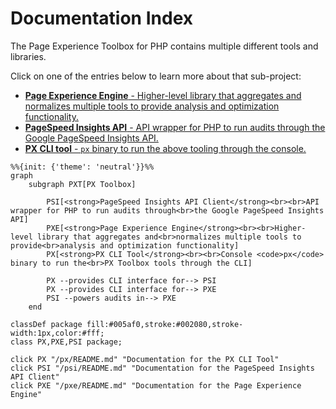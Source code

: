 # Documentation Index

The Page Experience Toolbox for PHP contains multiple different tools and libraries.

Click on one of the entries below to learn more about that sub-project:

* [**Page Experience Engine** - Higher-level library that aggregates and normalizes multiple tools to provide analysis and optimization functionality.](/docs/pxe/README.md#readme)
* [**PageSpeed Insights API** - API wrapper for PHP to run audits through the Google PageSpeed Insights API.](/docs/psi/README.md#readme)
* [**PX CLI tool** - `px` binary to run the above tooling through the console.](/docs/px/README.md#readme)

```mermaid
%%{init: {'theme': 'neutral'}}%%
graph
    subgraph PXT[PX Toolbox]

        PSI[<strong>PageSpeed Insights API Client</strong><br><br>API wrapper for PHP to run audits through<br>the Google PageSpeed Insights API]
        PXE[<strong>Page Experience Engine</strong><br><br>Higher-level library that aggregates and<br>normalizes multiple tools to provide<br>analysis and optimization functionality]
        PX[<strong>PX CLI Tool</strong><br><br>Console <code>px</code> binary to run the<br>PX Toolbox tools through the CLI]

        PX --provides CLI interface for--> PSI
        PX --provides CLI interface for--> PXE
        PSI --powers audits in--> PXE
    end

classDef package fill:#005af0,stroke:#002080,stroke-width:1px,color:#fff;
class PX,PXE,PSI package;

click PX "/px/README.md" "Documentation for the PX CLI Tool"
click PSI "/psi/README.md" "Documentation for the PageSpeed Insights API Client"
click PXE "/pxe/README.md" "Documentation for the Page Experience Engine"
```
